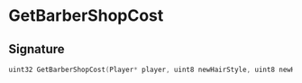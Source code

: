 # GetBarberShopCost

## Signature

```cpp
uint32 GetBarberShopCost(Player* player, uint8 newHairStyle, uint8 newHairColor, uint8 newFacialHair, const BarberShopStyleEntry* newSkin)
```
